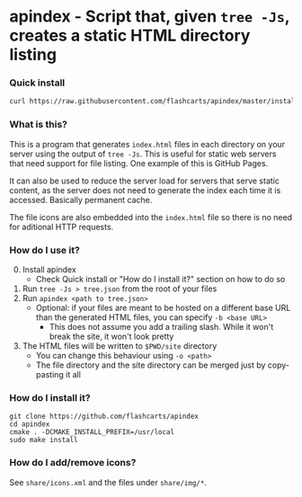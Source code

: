 # apindex - Script that, given `tree -Js`, creates a static HTML directory listing

### Quick install
```sh
curl https://raw.githubusercontent.com/flashcarts/apindex/master/install.sh | bash
```

### What is this?

This is a program that generates `index.html` files in each directory on your server using the output of `tree -Js`. This is useful for static web servers that need support for file listing. One example of this is GitHub Pages.

It can also be used to reduce the server load for servers that serve static content, as the server does not need to generate the index each time it is accessed. Basically permanent cache.

The file icons are also embedded into the `index.html` file so there is no need for aditional HTTP requests.

### How do I use it?

0. Install apindex
    - Check Quick install or "How do I install it?" section on how to do so
1. Run `tree -Js > tree.json` from the root of your files
1. Run `apindex <path to tree.json>`
    - Optional: if your files are meant to be hosted on a different base URL than the generated HTML files, you can specify `-b <base URL>`
        - This does not assume you add a trailing slash. While it won't break the site, it won't look pretty
1. The HTML files will be written to `$PWD/site` directory
    - You can change this behaviour using `-o <path>`
    - The file directory and the site directory can be merged just by copy-pasting it all

### How do I install it?

```
git clone https://github.com/flashcarts/apindex
cd apindex
cmake . -DCMAKE_INSTALL_PREFIX=/usr/local
sudo make install
```

### How do I add/remove icons?
See `share/icons.xml` and the files under `share/img/*`.
